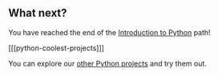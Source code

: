 ## What next?

You have reached the end of the [Introduction to Python](https://projects.raspberrypi.org/en/pathways/python-intro) path!

[[[python-coolest-projects]]]

You can explore our [other Python projects](https://projects.raspberrypi.org/en/projects?software%5B%5D=python) and try them out.
